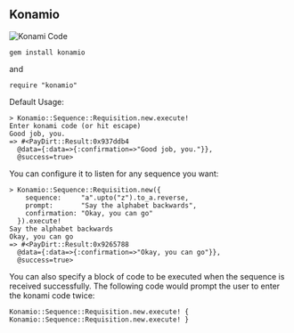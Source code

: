## Konamio

![Konami Code](http://images.nintendolife.com/news/2012/01/the_origins_of_the_konami_code_revealed/attachment/0/small.jpg)

    gem install konamio

and

    require "konamio"


Default Usage:
```
> Konamio::Sequence::Requisition.new.execute!
Enter konami code (or hit escape)
Good job, you.
=> #<PayDirt::Result:0x937ddb4
  @data={:data=>{:confirmation=>"Good job, you."}},
  @success=true>
```

You can configure it to listen for any sequence you want:
```
> Konamio::Sequence::Requisition.new({
    sequence:     "a".upto("z").to_a.reverse,
    prompt:       "Say the alphabet backwards",
    confirmation: "Okay, you can go"
  }).execute!
Say the alphabet backwards
Okay, you can go
=> #<PayDirt::Result:0x9265788
  @data={:data=>{:confirmation=>"Okay, you can go"}},
  @success=true>
```

You can also specify a block of code to be executed when the sequence is received successfully.
The following code would prompt the user to enter the konami code twice:
```
Konamio::Sequence::Requisition.new.execute! { Konamio::Sequence::Requisition.new.execute! }
```
